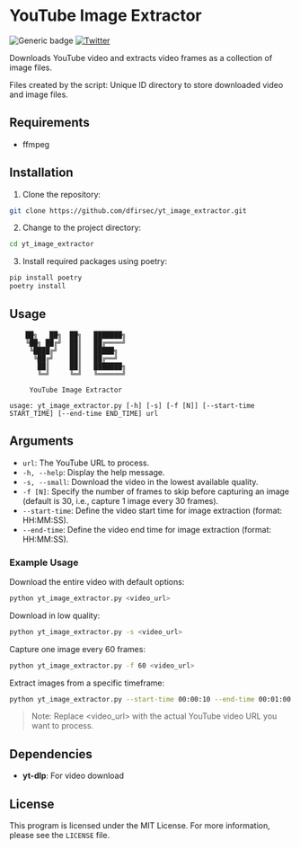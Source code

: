 # YouTube Image Extractor

![Generic badge](https://img.shields.io/badge/python-3.9-blue.svg) [![Twitter](https://img.shields.io/badge/Twitter-@pulsecode-blue.svg)](https://twitter.com/pulsecode)

Downloads YouTube video and extracts video frames as a collection of image files.

Files created by the script: Unique ID directory to store downloaded video and image files.

## Requirements

- ffmpeg

## Installation

1. Clone the repository:

```bash
git clone https://github.com/dfirsec/yt_image_extractor.git
```

2. Change to the project directory:

```bash
cd yt_image_extractor
```

3. Install required packages using poetry:

```bash
pip install poetry
poetry install
```

## Usage

```console
    ██╗   ██╗  ██╗   ███████╗
    ╚██╗ ██╔╝  ██║   ██╔════╝
     ╚████╔╝   ██║   █████╗
      ╚██╔╝    ██║   ██╔══╝
       ██║     ██║   ███████╗
       ╚═╝     ╚═╝   ╚══════╝

     YouTube Image Extractor

usage: yt_image_extractor.py [-h] [-s] [-f [N]] [--start-time START_TIME] [--end-time END_TIME] url
```

## Arguments

- `url`: The YouTube URL to process.
- `-h, --help`: Display the help message.
- `-s, --small`: Download the video in the lowest available quality.
- `-f [N]`: Specify the number of frames to skip before capturing an image (default is 30, i.e., capture 1 image every 30 frames).
- `--start-time`: Define the video start time for image extraction (format: HH:MM:SS).
- `--end-time`: Define the video end time for image extraction (format: HH:MM:SS).

### Example Usage

Download the entire video with default options:

```bash
python yt_image_extractor.py <video_url>
```

Download in low quality:

```bash
python yt_image_extractor.py -s <video_url>
```

Capture one image every 60 frames:

```bash
python yt_image_extractor.py -f 60 <video_url>
```

Extract images from a specific timeframe:

```bash
python yt_image_extractor.py --start-time 00:00:10 --end-time 00:01:00 <video_url>
```

> Note: Replace <video_url> with the actual YouTube video URL you want to process.

## Dependencies

- **yt-dlp**: For video download

## License

This program is licensed under the MIT License. For more information, please see the `LICENSE` file.
